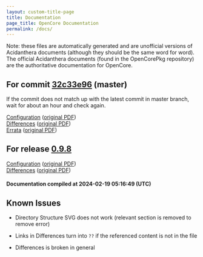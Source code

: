 ```yaml
---
layout: custom-title-page
title: Documentation
page_title: OpenCore Documentation
permalink: /docs/
---
```

Note: these files are automatically generated and are unofficial versions of Acidanthera documents (although they should be the same word for word). The official Acidanthera documents (found in the OpenCorePkg repository) are the authoritative documentation for OpenCore.

## For commit [32c33e96](https://github.com/acidanthera/OpenCorePkg/tree/32c33e96f41f0b15e89cd695b0a08a60eabd33e8) (master)

If the commit does not match up with the latest commit in master branch, wait for about an hour and check again.

[Configuration](latest/Configuration.html) ([original PDF](https://github.com/acidanthera/OpenCorePkg/blob/32c33e96f41f0b15e89cd695b0a08a60eabd33e8/Docs/Configuration.pdf))
<br>
[Differences](latest/Differences.html) ([original PDF](https://github.com/acidanthera/OpenCorePkg/blob/32c33e96f41f0b15e89cd695b0a08a60eabd33e8/Docs/Differences/Differences.pdf))
<br>
[Errata](latest/Errata.html) ([original PDF](https://github.com/acidanthera/OpenCorePkg/blob/32c33e96f41f0b15e89cd695b0a08a60eabd33e8/Docs/Errata/Errata.pdf))

## For release [0.9.8](https://github.com/acidanthera/OpenCorePkg/tree/0.9.8)

[Configuration](release/Configuration.html) ([original PDF](https://github.com/acidanthera/OpenCorePkg/blob/0.9.8/Docs/Configuration.pdf))
<br>
[Differences](release/Differences.html) ([original PDF](https://github.com/acidanthera/OpenCorePkg/blob/0.9.8/Docs/Differences/Differences.pdf))

#### Documentation compiled at 2024-02-19 05:16:49 (UTC)

## Known Issues

* Directory Structure SVG does not work (relevant section is removed to remove error)

* Links in Differences turn into `??` if the referenced content is not in the file

* Differences is broken in general
